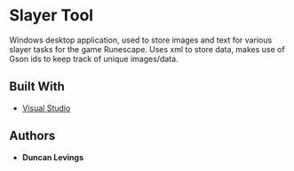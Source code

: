 # Slayer Tool

Windows desktop application, used to store images and text for various slayer tasks for the game Runescape.
Uses xml to store data, makes use of Gson ids to keep track of unique images/data.


## Built With

* [Visual Studio](https://visualstudio.microsoft.com/)

## Authors

* **Duncan Levings** 

